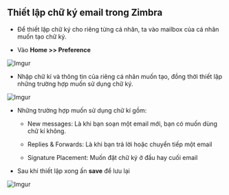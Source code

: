 ## Thiết lập chữ ký email trong Zimbra

- Để thiết lập chữ ký cho riêng từng cá nhân, ta vào mailbox của cá nhân muốn tạo chữ ký. 

- Vào **Home >> Preference**

![Imgur](https://i.imgur.com/CKJm3bw.png)

- Nhập chữ kí và thông tin của riêng cá nhân muốn tạo, đồng thời thiết lập những trường hợp muốn sử dụng chữ ký. 

![Imgur](https://i.imgur.com/6tEfapL.png)

- Những trường hợp muốn sử dụng chữ kí gồm:

	- New messages: Là khi bạn soạn một email mới, bạn có muốn dùng chữ kí không.

	- Replies & Forwards: Là khi bạn trả lời hoặc chuyển tiếp một email

	- Signature Placement: Muốn đặt chữ ký ở đầu hay cuối email

- Sau khi thiết lập xong ấn **save** để lưu lại


![Imgur](https://i.imgur.com/6tEfapL.png)